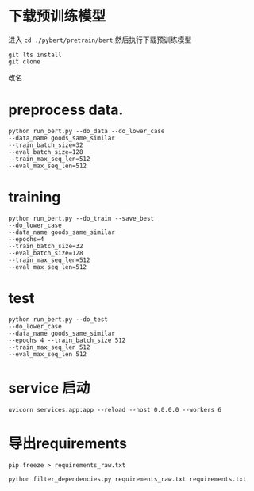 # 下载预训练模型
进入 `cd ./pybert/pretrain/bert`,然后执行下载预训练模型

```shell
git lts install
git clone 
```

改名


# preprocess data.
```shell
python run_bert.py --do_data --do_lower_case 
--data_name goods_same_similar 
--train_batch_size=32 
--eval_batch_size=128 
--train_max_seq_len=512 
--eval_max_seq_len=512
```

# training 

```shell
python run_bert.py --do_train --save_best 
--do_lower_case 
--data_name goods_same_similar 
--epochs=4 
--train_batch_size=32 
--eval_batch_size=128 
--train_max_seq_len=512 
--eval_max_seq_len=512
```

# test

```shell
python run_bert.py --do_test 
--do_lower_case 
--data_name goods_same_similar 
--epochs 4 --train_batch_size 512 
--train_max_seq_len 512 
--eval_max_seq_len 512
```


# service 启动

```shell
uvicorn services.app:app --reload --host 0.0.0.0 --workers 6
```

# 导出requirements
```shell
pip freeze > requirements_raw.txt
```

```shell
python filter_dependencies.py requirements_raw.txt requirements.txt
```